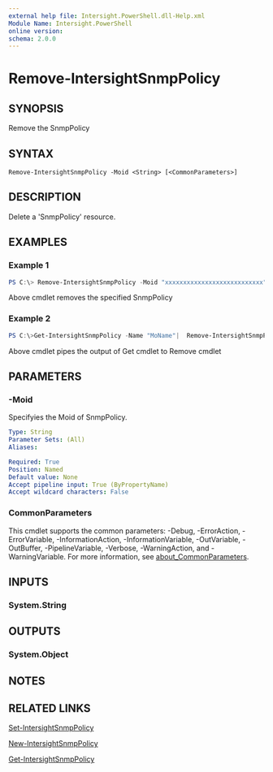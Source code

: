 ```yaml
---
external help file: Intersight.PowerShell.dll-Help.xml
Module Name: Intersight.PowerShell
online version:
schema: 2.0.0
---
```


# Remove-IntersightSnmpPolicy

## SYNOPSIS
Remove the SnmpPolicy

## SYNTAX

```
Remove-IntersightSnmpPolicy -Moid <String> [<CommonParameters>]
```

## DESCRIPTION
Delete a &apos;SnmpPolicy&apos; resource.

## EXAMPLES

### Example 1
```powershell
PS C:\> Remove-IntersightSnmpPolicy -Moid "xxxxxxxxxxxxxxxxxxxxxxxxxxx"
```
Above cmdlet removes the specified SnmpPolicy 

### Example 2
```powershell
PS C:\>Get-IntersightSnmpPolicy -Name "MoName"|  Remove-IntersightSnmpPolicy
```
Above cmdlet pipes the output of Get cmdlet to Remove cmdlet

## PARAMETERS

### -Moid
Specifyies the Moid of SnmpPolicy.

```yaml
Type: String
Parameter Sets: (All)
Aliases:

Required: True
Position: Named
Default value: None
Accept pipeline input: True (ByPropertyName)
Accept wildcard characters: False
```

### CommonParameters
This cmdlet supports the common parameters: -Debug, -ErrorAction, -ErrorVariable, -InformationAction, -InformationVariable, -OutVariable, -OutBuffer, -PipelineVariable, -Verbose, -WarningAction, and -WarningVariable. For more information, see [about_CommonParameters](http://go.microsoft.com/fwlink/?LinkID=113216).

## INPUTS

### System.String

## OUTPUTS

### System.Object
## NOTES

## RELATED LINKS

[Set-IntersightSnmpPolicy](./Set-IntersightSnmpPolicy.md)

[New-IntersightSnmpPolicy](./New-IntersightSnmpPolicy.md)

[Get-IntersightSnmpPolicy](./Get-IntersightSnmpPolicy.md)

